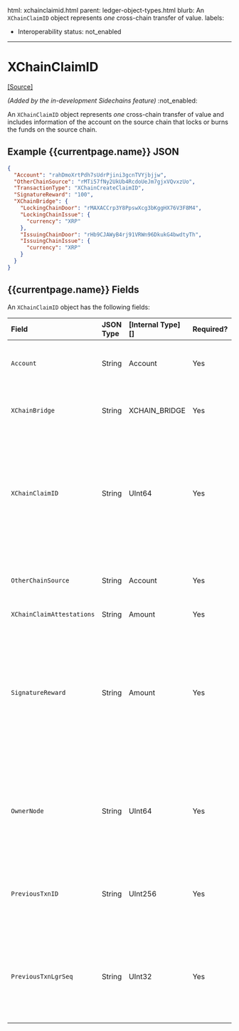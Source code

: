 html: xchainclaimid.html
parent: ledger-object-types.html
blurb: An `XChainClaimID` object represents *one* cross-chain transfer of value. 
labels:
  - Interoperability
status: not_enabled
---
# XChainClaimID
[[Source]](https://github.com/seelabs/rippled/blob/xchain/src/ripple/protocol/impl/LedgerFormats.cpp#L282-L295 "Source")

 _(Added by the in-development Sidechains feature)_ :not_enabled:

An `XChainClaimID` object represents *one* cross-chain transfer of value and includes information of the account on the source chain that locks or burns the funds on the source chain.

## Example {{currentpage.name}} JSON

```json
{
  "Account": "rahDmoXrtPdh7sUdrPjini3gcnTVYjbjjw",
  "OtherChainSource": "rMTi57fNy2UkUb4RcdoUeJm7gjxVQvxzUo",
  "TransactionType": "XChainCreateClaimID",
  "SignatureReward": "100",
  "XChainBridge": {
    "LockingChainDoor": "rMAXACCrp3Y8PpswXcg3bKggHX76V3F8M4",
    "LockingChainIssue": {
      "currency": "XRP"
    },
    "IssuingChainDoor": "rHb9CJAWyB4rj91VRWn96DkukG4bwdtyTh",
    "IssuingChainIssue": {
      "currency": "XRP"
    }
  }
}
```

## {{currentpage.name}} Fields



An `XChainClaimID` object has the following fields:

| Field               | JSON Type        | [Internal Type][] | Required? | Description     |
|:--------------------|:-----------------|:------------------|:----------|:----------------|
| `Account`           | String           | Account           | Yes       | The account that serves as a bridge entrance on one chain. |
| `XChainBridge`      | String           | XCHAIN_BRIDGE     | Yes       | The bridge for which the witness is attesting transactions. |
| `XChainClaimID`     | String           | UInt64            | Yes       | The cross-chain claim ID that is used for a cross-chain transfer. A cross-chain claim ID represents *one* cross-chain transfer of value.  |
| `OtherChainSource`  | String           | Account           | Yes       | The account that serves as a bridge entrance on the other chain. |
| `XChainClaimAttestations` | String     | Amount            | Yes       |  |
| `SignatureReward`   | String           | Amount            | Yes       | The total amount, in XRP, to be rewarded for providing a signature for cross-chain transfer or for signing for the cross-chain reward. This amount will be split among the signers. |
| `OwnerNode`         | String           | UInt64            | Yes       | Internal bookkeeping, indicating the page inside the owner directory where this object is being tracked. |
| `PreviousTxnID`     | String           | UInt256           | Yes       | The identifying hash of the transaction that most recently modified this object. |
| `PreviousTxnLgrSeq` | String           | UInt32            | Yes       | The [index of the ledger][Ledger Index] that contains the transaction that most recently modified this object. |